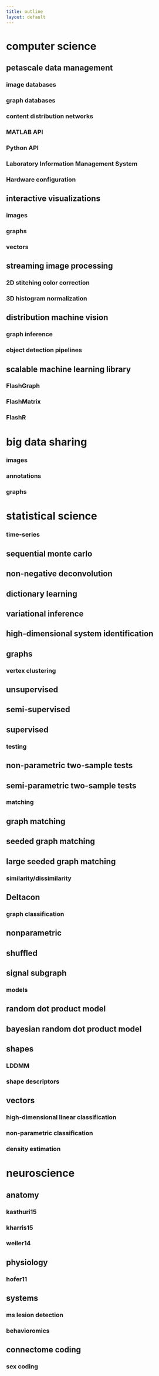 ```yaml
---
title: outline
layout: default
---
```


# computer science

## petascale data management

### image databases

### graph databases

### content distribution networks

### MATLAB API

### Python API

### Laboratory Information Management System

### Hardware configuration

## interactive visualizations
### images
### graphs
### vectors
## streaming image processing
### 2D stitching color correction 
### 3D histogram normalization
## distribution machine vision 
### graph inference
### object detection pipelines
## scalable machine learning library
### FlashGraph
### FlashMatrix
### FlashR
# big data sharing
### images
### annotations
### graphs

# statistical science
### time-series
## sequential monte carlo
## non-negative deconvolution
## dictionary learning
## variational inference
## high-dimensional system identification
## graphs
### vertex clustering
## unsupervised
## semi-supervised
## supervised
### testing
## non-parametric two-sample tests
## semi-parametric two-sample tests
### matching
## graph matching
## seeded graph matching
## large seeded graph matching
### similarity/dissimilarity
## Deltacon
### graph classification
## nonparametric
## shuffled
## signal subgraph
### models
## random dot product model
## bayesian random dot product model
## shapes
### LDDMM
### shape descriptors
## vectors
### high-dimensional linear classification
### non-parametric classification
### density estimation

# neuroscience
## anatomy
### kasthuri15
### kharris15
### weiler14
## physiology
### hofer11
## systems
### ms lesion detection
### behavioromics
## connectome coding
### sex coding
